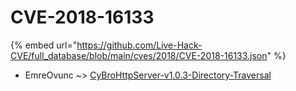 # CVE-2018-16133
{% embed url="https://github.com/Live-Hack-CVE/full_database/blob/main/cves/2018/CVE-2018-16133.json" %}

* EmreOvunc ~> [CyBroHttpServer-v1.0.3-Directory-Traversal](https://www.alice-snow.ru/2018/database/cve-2018-16133/cybrohttpserver-v1.0.3-directory-traversal-emreovunc)